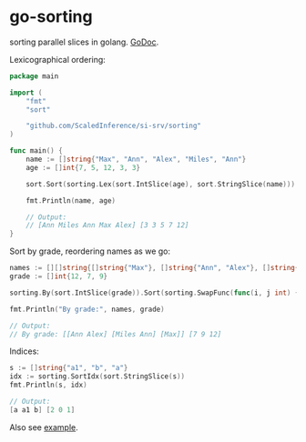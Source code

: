 # go-sorting
sorting parallel slices in golang. [GoDoc](https://godoc.org/github.com/sasha-s/go-sorting).

Lexicographical ordering:
```go
package main

import (
	"fmt"
	"sort"

	"github.com/ScaledInference/si-srv/sorting"
)

func main() {
	name := []string{"Max", "Ann", "Alex", "Miles", "Ann"}
	age := []int{7, 5, 12, 3, 3}

	sort.Sort(sorting.Lex(sort.IntSlice(age), sort.StringSlice(name)))

	fmt.Println(name, age)

	// Output:
	// [Ann Miles Ann Max Alex] [3 3 5 7 12]
}
```

Sort by grade, reordering names as we go:
```go
names := [][]string{[]string{"Max"}, []string{"Ann", "Alex"}, []string{"Miles", "Ann"}}
grade := []int{12, 7, 9}

sorting.By(sort.IntSlice(grade)).Sort(sorting.SwapFunc(func(i, j int) { names[i], names[j] = names[j], names[i] }))

fmt.Println("By grade:", names, grade)

// Output:
// By grade: [[Ann Alex] [Miles Ann] [Max]] [7 9 12]

```

Indices:
```go
s := []string{"a1", "b", "a"}
idx := sorting.SortIdx(sort.StringSlice(s))
fmt.Println(s, idx)

// Output:
[a a1 b] [2 0 1]
```

Also see [example](https://github.com/sasha-s/go-sorting/blob/master/example_multi_test.go).
